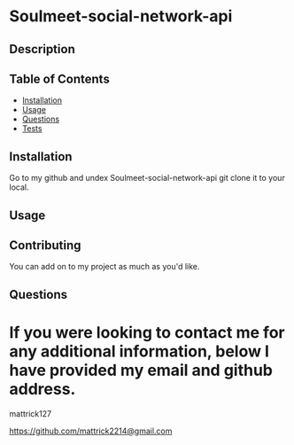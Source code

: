 # Soulmeet-social-network-api

## Description


## Table of Contents

* [Installation](#installation)
* [Usage](#usage)
* [Questions](#questions)
* [Tests](#tests)

## Installation

Go to my github and undex Soulmeet-social-network-api git clone it to your local.

## Usage



## Contributing

You can add on to my project as much as you'd like.

## Questions


# If you were looking to contact me for any additional information, below I have provided my email and github address.

mattrick127

https://github.com/mattrick2214@gmail.com
